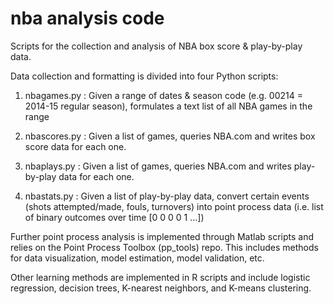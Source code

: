 nba analysis code
======

Scripts for the collection and analysis of NBA box score & play-by-play data.

Data collection and formatting is divided into four Python scripts:

1. nbagames.py : Given a range of dates & season code (e.g. 00214 = 2014-15 regular season), formulates a text list of all NBA games in the range

2. nbascores.py : Given a list of games, queries NBA.com and writes box score data for each one.

3. nbaplays.py : Given a list of games, queries NBA.com and writes play-by-play data for each one.

4. nbastats.py : Given a list of play-by-play data, convert certain events (shots attempted/made, fouls, turnovers) into point process data (i.e. list of binary outcomes over time [0 0 0 0 1 ...])


Further point process analysis is implemented through Matlab scripts and relies on the Point Process Toolbox (pp_tools) repo. This includes methods for data visualization, model estimation, model validation, etc.

Other learning methods are implemented in R scripts and include logistic regression, decision trees, K-nearest neighbors, and K-means clustering.
